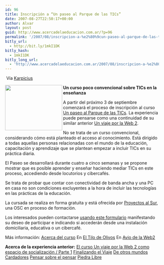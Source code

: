```yaml
---
id: 96
title: Inscripción a “Un paseo al Parque de las TICs”
date: 2007-08-27T22:50:17+00:00
author: Alvar
layout: post
guid: http://www.acercadelaeducacion.com.ar/?p=96
permalink: '/2007/08/inscripcion-a-%e2%80%9cun-paseo-al-parque-de-las-tics%e2%80%9d/'
bitly_url:
  - http://bit.ly/1mkI1DK
bitly_hash:
  - 1mkI1DK
bitly_long_url:
  - 'http://www.acercadelaeducacion.com.ar/2007/08/inscripcion-a-%e2%80%9cun-paseo-al-parque-de-las-tics%e2%80%9d/'
---
```

 Vía <a href="http://www.karpicius.com.ar/?p=72" target="_blank">Karpicius</a>

<img src="http://karpicius.freeflux.net/files/dispositivos2.jpg" align="left" height="148" width="187" /><strong>Un curso </strong><strong>poco convencional </strong><strong>sobre TICs en la enseñanza</strong>

A partir del próximo 3 de septiembre comenzará el proceso de inscripción al curso <a href="http://www.netabras.com.ar/apoyo/parqueTICs.htm" target="_blank">Un paseo al Parque de las TICs</a>. La experiencia puede pensarse como una continuidad de su similar anterior <a href="http://www.moebius.lodigital.com.ar/?p=768" target="_blank">Un viaje por la Web 2</a>.

No se trata de un curso convencional, considerando cómo está planteado el acceso al conocimiento. Está dirigido a todas aquellas personas relacionadas con el mundo de la educación, capacitación y aprendizaje que se plantean empezar a incluir TICs en su práctica diaria.

El Paseo se desarrollará durante cuatro a cinco semanas y se propone mostrar que es posible aprender y enseñar haciendo mediar TICs en este proceso, accediendo desde locutorios y cibercafés.

Se trata de probar que contar con conectividad de banda ancha y una PC en casa no son condiciones excluyentes a la hora de incluir las tecnologías en las prácticas de la educación.

La cursada se realiza en forma gratuita y está ofrecida por <a href="http://www.karpicius.com.ar/proysur/index.html" target="_blank">Proyectos al Sur</a>, una OSC en proceso de formación.

Los interesados pueden contactarse <a href="http://www.karpicius.com.ar/?page_id=73" target="_blank" title="Contacto para el curso">usando este formulario</a> manifestando su deseo de participar e indicando si accederán desde una instalación domiciliaria, educativa o un cibercafé.

Más información:
<a href="http://www.netabras.com.ar/apoyo/parqueTICs.htm" target="_blank">Acerca del curso</a>
En <a href="http://eltilodeolivos.com.ar/?p=99" target="_blank">El Tilo de Olivos</a>
En <a href="http://aviodelaweb2.blogspot.com/2007/08/haca-bastante-que-haba-dejado-de-leer.html" target="_blank">Avio de la Web2</a>

<strong>Acerca de la experiencia anterior:</strong>
<a href="http://www.moebius.lodigital.com.ar/?p=768" target="_blank">El curso Un viaje por la Web 2 como espacio de socialización / Parte 1</a>
<a href="http://www.karpicius.com.ar//?p=44" target="_blank">Finalizando el Viaje</a>
<a href="http://cuadernodelengua.blogspot.com/2007/08/de-otros-mundos.html" target="_blank">De otros mundos</a>
<a href="http://aviodelaweb2.blogspot.com/2007/07/cardadores.html" target="_blank">Cardadores</a>
<a href="http://aviodelaweb2.blogspot.com/2007/08/pensar-sobre-el-pensar.html" target="_blank">Pensar sobre el pensar</a>
<a href="http://aviodelaweb2.blogspot.com/2007/08/piedra-libre.html" target="_blank">Piedra Libre</a>